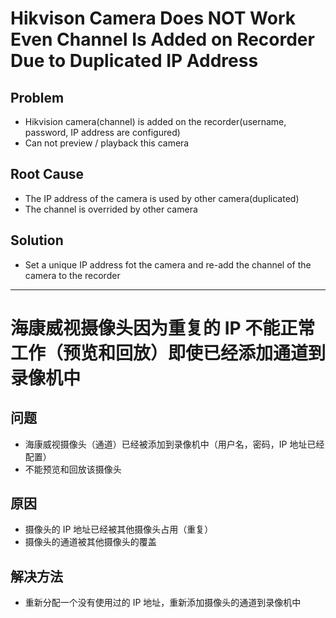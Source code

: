 # Hikvison Camera Does NOT Work Even Channel Is Added on Recorder Due to Duplicated IP Address

## Problem
* Hikvision camera(channel) is added on the recorder(username, password, IP address are configured)
* Can not preview / playback this camera

## Root Cause
* The IP address of the camera is used by other camera(duplicated)
* The channel is overrided by other camera

## Solution
* Set a unique IP address fot the camera and re-add the channel of the camera to the recorder

-------------------

# 海康威视摄像头因为重复的 IP 不能正常工作（预览和回放）即使已经添加通道到录像机中

## 问题
* 海康威视摄像头（通道）已经被添加到录像机中（用户名，密码，IP 地址已经配置）
* 不能预览和回放该摄像头

## 原因
* 摄像头的 IP 地址已经被其他摄像头占用（重复）
* 摄像头的通道被其他摄像头的覆盖

## 解决方法
* 重新分配一个没有使用过的 IP 地址，重新添加摄像头的通道到录像机中


